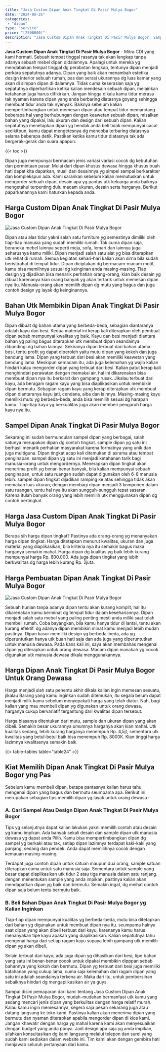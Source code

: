 ```yaml
---
title: "Jasa Custom Dipan Anak Tingkat Di Pasir Mulya Bogor"
date: "2024-08-26"
categories:
 - "dipan"
type: "service"
price: "[2500000]"
description: "Jasa Custom Dipan Anak Tingkat Di Pasir Mulya Bogor. Sampai disini pemaparan dari kami tentang Jasa Custom Dipan Anak Tingkat Di Pasir Mulya Bogor, mudah-mud..."
---
```


**Jasa Custom Dipan Anak Tingkat Di Pasir Mulya Bogor** - Mitra CDI yang kami hormati. Sebuah tempat tinggal rasanya tak akan lengkap tanpa adanya sebuah mebel dipan didalamnya. Apalagi untuk mereka yg mendabakan tempat tinggal dg perabotan lengkap, tentunya dipan menjadi perkara sepatutnya adanya. Dipan yang baik akan menambah estetika design interior sebuah rumah, pas dan serasi ukurannya dg luas kamar yang akan di simpan dipan di dalamnya. Tidak cuma keserasian saja yg sepatutnya diperhartikan ketika kalian mendesain sebuah dipan, melainkan ketahanan juga harus difikirkan. Jangan hingga dikala kamu tidur merasa tak nyaman karena dipan yang anda berbaring diatasnya goyang sehingga membuat tidur anda tak nyenyak. Baiknya sebelum kalian mempertimbangkan untuk memesan dipan atau tempat tidur memandang beberapa hal yang berhubungan dengan keawetan sebuah dipan, misalkan bahan yang dipakai, lalu ukuran dan design dari sebuah dipan. Kalian sepatutnya menetapkan dipan yg hendak anda beli tidak mempunyai cacat sedikitpun, kamu dapat mengetesnya dg mencoba terbaring diatasnya selama beberapa detik. Pastikan ketika kamu tidur diatasnya tak ada bergerak-gerak dan suara apapun.

{{< toc >}}

Dipan juga mempunyai bermacam jenis variasi variasi cocok dg kebutuhan dan permintaan pasar. Mulai dari dipan khusus dewasa hingga khusus buah hati dapat kita dapatkan, muali dari desainnya yg simpel sampai berkarakter dan komplekspun ada. Kami sarankan sebelum kalian memutuskan untuk mengorder sebuah dipan, desain apa yg pantas utk keluarga anda baiknya mengetahui terpenting dulu macam ukuran, desain serta harganya. Berikut paparkanannya kami haturkan kepada anda.

## Harga Custom Dipan Anak Tingkat Di Pasir Mulya Bogor

![Jasa Custom Dipan Anak Tingkat Di Pasir Mulya Bogor](/images/mebel/dipan-anak-017.jpg)

Dipan atau alas tidur yakni salah satu furniture yg semestinya dimiliki oleh tiap-tiap manusia yang sudah memiliki rumah. Tak cuma dipan saja, beraneka mebel lainnya seperti meja, sofa, lemari dan lainnya juga seharusnya kamu miliki. Dipan menjadi salah satu alat yg bisa diterapkan utk rehat di rumah. Semua kegiatan sehari-hari kalian akan sirna bila sudah beristirahat di tempat tidur. Dipan diciptakan dg bermacam-macam motif, kamu bisa memiihnya sesuai dg keinginan anda masing-masing. Tiap design yg dijadikan bisa menarik perhatian orang-orang, kian baik desain yg dibuat karenanya kian orang banyak yg akan tertarik untuk memesan dipan nya itu. Manusia-orang akan memilih dipan dg mutu yang bagus dan juga contoh design yg layak dg keinginannya.

## Bahan Utk Membikin Dipan Anak Tingkat Di Pasir Mulya Bogor

Dipan dibuat dg bahan utama yang berbeda-beda, sebagian diantaranya adalah kayu dan besi. Kedua material ini kerap kali diterapkan oleh pembuat dipan sebab mempunyai kwalitas yg baik. Kayu dan besi menjadi diantara bahan yg paling bagus diterapkan utk membuat dipan seandainya dibandingi dg bahan lainnya. Sekiranya dipan terbuat dari bahan utama besi, tentu profit yg dapat diperoleh yaitu mutu dipan yang kokoh dan juga bendung lama. Dipan yang terbuat dari besi akan memiliki keawetan yang bendung lama. Meskipun semacam itu, ada juga kelemahan yg wajib kalian hindari kalau mengorder dipan yang terbuat dari besi. Kalian patut kerap kali menghindari perawatan dengan memakai air, hal ini dikarenakan bisa membuat dipan nya itu berkarat dan gampang rusak. Jikalau terbuat dari kayu, ada beragam ragam kayu yang bisa diaplikasikan untuk membikin dipan bermutu. Sebagian ragam kayu yang kerap diterapkan utk membuat dipan diantaranya kayu jati, cendana, alba dan lainnya. Masing-masing kayu memiliki mutu yg berbeda-beda, anda bisa memilih sesuai dg harapan kamu. Tiap-tiap kayu yg berkualitas juga akan memberi pengaruh harga kayu nya itu.

## Sampel Dipan Anak Tingkat Di Pasir Mulya Bogor

Sekarang ini sudah bermunculan sampel dipan yang berbagai, salah satunya merupakan dipan dg contoh tingkat. sample dipan yg satu ini berhasil menarik perhatian masyarakat karena formatnya yang unik dan juga multiguna. Dipan tingkat acap kali ditemukan di asrama atau tempat penginapan. sampel dipan yg satu ini menjadi ketahanan tarik bagi manusia-orang untuk mengordernya. Menerapkan dipan tingkat akan menerima profit yg benar-benar banyak, bila kalian mempunyai sebuah penginapan, untuk satu ruangan sudah dapat digunakan oleh 6-8 manusia lebih. sampel dipan tingkat dijadikan ramping ke atas sehingga tidak akan memakan luas ukuran, dengan membagi dipan menjadi 3 komponen dalam satu ruangan, tentu hal nya itu akan sungguh-sungguh tepat sasaran. Karena itulah banyak orang yang lebih memilih utk menggunakan dipan dg contoh bertingkat.

## Harga Jasa Custom Dipan Anak Tingkat Di Pasir Mulya Bogor

Berapa sih harga dipan tingkat? Pastinya ada orang-orang yg menanyakan harga dipan tingkat. Harga ditetapkan menurut kwalitas, ukuran dan juga material yang diaplikasikan, bila kriteria nya itu semakin bagus maka harganya semakin mahal. Harga dipan dg kualitas yg baik lebih kurang mempunyai harga Rp. 800.000. Ada juga dipan tingkat yang lebih berkwalitas dg harga lebih kurang Rp. 2juta.

## Harga Pembuatan Dipan Anak Tingkat Di Pasir Mulya Bogor

![Jasa Custom Dipan Anak Tingkat Di Pasir Mulya Bogor](/images/mebel/dipan-dewasa-008.jpg)

Sebuah hunian tanpa adanya dipan tentu akan kurang komplit, hal itu dikarenakan kamu berminat dg tempat tidur dalam kesehariannya. Dipan menjadi salah satu mebel yang paling penting mesti anda miliki saat telah membeli rumah. Coba bayangkan, bila kamu hanya tidur di lantai, tentu akan kurang efektif. dg adanya dipan membikin minat kamu menjadi lebih mudah pastinya. Dipan kasur memiliki design yg berbeda-beda, ada yg diperuntutkan hanya utk buah hati saja dan ada juga yang diperuntutkan untuk manusia dewasa. Pada kans kali ini, saya akan membahas mengenai dipan yg diterapkan untuk orang dewasa. Macam dipan manakah yg cocok digunakan utk manusia dewasa dikala menggunakannya.

## Harga Dipan Anak Tingkat Di Pasir Mulya Bogor Untuk Orang Dewasa

Harga menjadi slah satu penentu akhir dikala kalian ingin memesan sesuatu, jikalau Barang yang kamu inginkan sudah ditemukan, itu segala belum dapat menjadi milik kamu sebelum menyepakati harga yang telah diatur. Nah, bagi kalian yang mau membeli dipan yg digunakan untuk orang dewasa, harganya cukup bervariatif tergantung dari kwalitas dipan tersebut.

Harga biasanya ditentukan dari mutu, sample dan ukuran dipan yang akan dibeli. Semakin besar ukurannya umumnya harganya akan kian mahal. Utk kualitas sedang, lebih kurang harganya menempuh Rp. 4,5jt, sementara utk kwalitas yang betul-betul baik bisa menempuh Rp. 8000K. Kian tinggi harga lazimnya kwalitasnya semakin baik.

{{< table-tables table="table24" >}}

## Kiat Memilih Dipan Anak Tingkat Di Pasir Mulya Bogor yng Pas

Sebelum kamu membeli dipan, betapa pantasnya kalian harus tahu mengenai dipan yang bagus dan bermutu seumpama apa. Berikut ini merupakan sebagian tips memilih dipan yg layak untuk orang dewasa :

### A. Cari Sampel Atau Design Dipan Anak Tingkat Di Pasir Mulya Bogor

Tips yg selanjutnya dapat kalian lakukan yakni memilih contoh atau desain yg kamu impikan. Ada banyak sekali desain dan sample dipan utk manusia dewasa yg dapat anda Pilih. Kamu bisa mempertimbangkan dipan dg sampel yg berkaki atau tak, setiap dipan lazimnya terdapat kaki-kaki yang panjang, sedang dan pendek. Anda dapat memilihnya cocok dengan kemauan masing-masing.

Terdapat juga contoh dipan untuk satuan maupun dua orang, sample satuan diterapkan cuma untuk satu manusia saja. Sementara untuk sample yang besar dapat diaplikasikan utk tidur 2 atau tiga manusia dalam satu ranjang. dengan menentukan sample yang anda impikan, pastinya kalian akan mendapatkan dipan yg baik dan bermutu. Semakin ingat, dg meihat contoh dipan saja belum tentu bermutu baik.

### B. Beli Bahan Dipan Anak Tingkat Di Pasir Mulya Bogor yg Kalian Inginkan

Tiap-tiap dipan mempunyai kualitas yg berbeda-beda, mutu bisa ditetapkan dari bahan yg digunakan untuk membuat dipan nya itu. seumpama halnya saat dipan yang akan dibeli terbuat dari kayu, karenanya kamu harus menanyakan tipe kayu apakah yang diaplikasikan. Kalian sepatutnya tahu mengenai harga dari setiap ragam kayu supaya lebih gampang utk memilih dipan yg akan dibeli.

Selain terbuat dari kayu, ada juga dipan yg dihasilkan dari besi, tipe bahan yang satu ini benar-benar cocok untuk dipakai membikin dipppan sebab bahannya yang kokoh dan bermutu. Dipan yg terbuat dari besi juga memiliki katahanan yang cukup lama, cuma saja kelemahan dari ragam dipan yang satu ini adalah seandainya terkena air. Maka dari itu, untuk pembersihan sebaiknya hindari dg mengaplikasikan air ya guys.

Sampai disini pemaparan dari kami tentang Jasa Custom Dipan Anak Tingkat Di Pasir Mulya Bogor, mudah-mudahan bermanfaat utk kamu yang sedang mencari jenis dipan yang berkulitas dengan harga relatif murah. Kalau kamu ingin memesannya, segera saja pesan sekarang juga atau datang langsung ke toko kami. Pastinya kalian akan menerima dipan yang bermutu dan nyaman diterapkan apabila mengorder dipan di kios kami. Jangan khawatir dengan harga yg mahal karena kami akan menyesuaikan dengan budget yang anda punya. Jadi design apa saja yg anda impikan, silahkan konsultasikan dg kami langsung melalui telepon dan surel yang sudah kami sediakan dalam website ini. Tim kami akan dengan gembira hati menjawab seluruh pertanyaan dari kamu.
